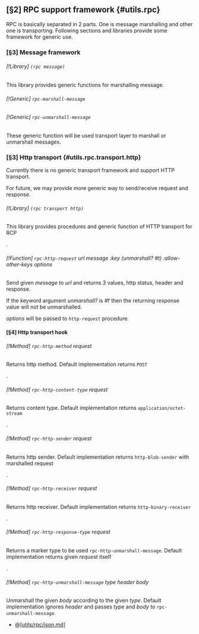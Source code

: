 [§2] RPC support framework {#utils.rpc}
-------------

RPC is basically separated in 2 parts. One is message marshalling and other 
one is transporting. Following sections and libraries provide some framework
for generic use.

### [§3] Message framework

###### [!Library] `(rpc message)` 

This library provides generic functions for marshalling message.

###### [!Generic] `rpc-marshall-message` 
###### [!Generic] `rpc-unmarshall-message` 

These generic function will be used transport layer to marshall or
unmarshall messages.

### [§3] Http transport {#utils.rpc.transport.http}

Currently there is no generic transport framework and support HTTP transport.

For future, we may provide more generic way to send/receive request 
and response.

###### [!Library] `(rpc transport http)` 

This library provides procedures and generic function of 
HTTP transport for RCP

.

###### [!Function] `rpc-http-request`  _url_ _message_ _:key_ _(unmarshall?_ _#t)_ _:allow-other-keys_ _options_

Send given _message_ to _url_ and returns 3 values,
http status, header and response.

If the keyword argument _unmarshall?_ is #f then the returning response
value will not be unmarshalled.

_options_ will be passed to `http-request` procedure.


#### [§4] Http transport hook

###### [!Method] `rpc-http-method`  _request_

Returns http method. Default implementation returns `POST`

.

###### [!Method] `rpc-http-content-type`  _request_

Returns content type. Default implementation returns 
`application/octet-stream`

.

###### [!Method] `rpc-http-sender`  _request_

Returns http sender. Default implementation returns
`http-blob-sender` with marshalled request

.

###### [!Method] `rpc-http-receiver`  _request_

Returns http receiver. Default implementation returns
`http-binary-receiver`

.

###### [!Method] `rpc-http-response-type`  _request_

Returns a marker type to be used `rpc-http-unmarshall-message`.
Default implementation returns given _request_ itself

.

###### [!Method] `rpc-http-unmarshall-message`  _type_ _header_ _body_

Unmarshall the given _body_ according to the given _type_.
Default implementation ignores _header_ and passes _type_ and
_body_ to `rpc-unmarshall-message`.

* @[[utils/rpc/json.md](utils/rpc/json.md)]
